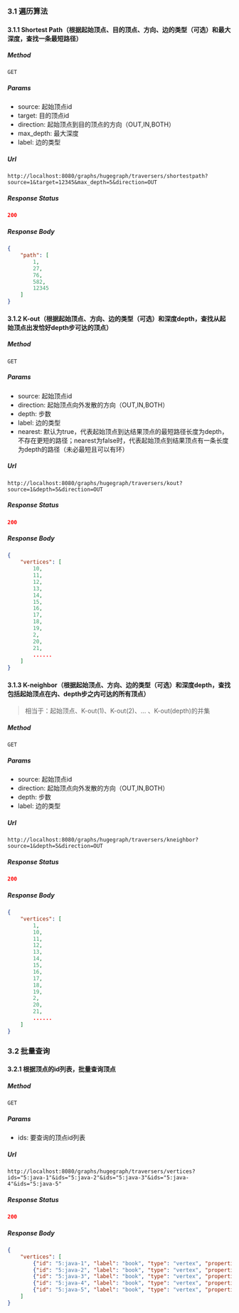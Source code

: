 ### 3.1 遍历算法

#### 3.1.1 Shortest Path（根据起始顶点、目的顶点、方向、边的类型（可选）和最大深度，查找一条最短路径）

##### Method

```
GET
```

##### Params

- source: 起始顶点id
- target: 目的顶点id
- direction: 起始顶点到目的顶点的方向（OUT,IN,BOTH）
- max_depth: 最大深度
- label: 边的类型

##### Url

```
http://localhost:8080/graphs/hugegraph/traversers/shortestpath?source=1&target=12345&max_depth=5&direction=OUT
```

##### Response Status

```json
200
```

##### Response Body

```json
{
    "path": [
        1,
        27,
        76,
        582,
        12345
    ]
}
```

#### 3.1.2 K-out（根据起始顶点、方向、边的类型（可选）和深度depth，查找从起始顶点出发恰好depth步可达的顶点）

##### Method

```
GET
```

##### Params

- source: 起始顶点id
- direction: 起始顶点向外发散的方向（OUT,IN,BOTH）
- depth: 步数
- label: 边的类型
- nearest: 默认为true，代表起始顶点到达结果顶点的最短路径长度为depth，不存在更短的路径；nearest为false时，代表起始顶点到结果顶点有一条长度为depth的路径（未必最短且可以有环）

##### Url

```
http://localhost:8080/graphs/hugegraph/traversers/kout?source=1&depth=5&direction=OUT
```

##### Response Status

```json
200
```

##### Response Body

```json
{
    "vertices": [
        10,
        11,
        12,
        13,
        14,
        15,
        16,
        17,
        18,
        19,
        2,
        20,
        21,
        ......
    ]
}
```

#### 3.1.3 K-neighbor（根据起始顶点、方向、边的类型（可选）和深度depth，查找包括起始顶点在内、depth步之内可达的所有顶点）

> 相当于：起始顶点、K-out(1)、K-out(2)、... 、K-out(depth)的并集

##### Method

```
GET
```

##### Params

- source: 起始顶点id
- direction: 起始顶点向外发散的方向（OUT,IN,BOTH）
- depth: 步数
- label: 边的类型

##### Url

```
http://localhost:8080/graphs/hugegraph/traversers/kneighbor?source=1&depth=5&direction=OUT
```

##### Response Status

```json
200
```

##### Response Body

```json
{
    "vertices": [
        1,
        10,
        11,
        12,
        13,
        14,
        15,
        16,
        17,
        18,
        19,
        2,
        20,
        21,
        ......
    ]
}
```

### 3.2 批量查询

#### 3.2.1 根据顶点的id列表，批量查询顶点

##### Method

```
GET
```

##### Params

- ids: 要查询的顶点id列表

##### Url

```
http://localhost:8080/graphs/hugegraph/traversers/vertices?ids="5:java-1"&ids="5:java-2"&ids="5:java-3"&ids="5:java-4"&ids="5:java-5"
```

##### Response Status

```json
200
```

##### Response Body

```json
{
    "vertices": [
        {"id": "5:java-1", "label": "book", "type": "vertex", "properties":{"name":[{"id": "5:java-1>name",…},
        {"id": "5:java-2", "label": "book", "type": "vertex", "properties":{"name":[{"id": "5:java-2>name",…},
        {"id": "5:java-3", "label": "book", "type": "vertex", "properties":{"name":[{"id": "5:java-3>name",…},
        {"id": "5:java-4", "label": "book", "type": "vertex", "properties":{"name":[{"id": "5:java-4>name",…},
        {"id": "5:java-5", "label": "book", "type": "vertex", "properties":{"name":[{"id": "5:java-5>name",…}
    ]
}
```
